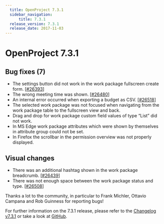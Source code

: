 ```yaml
---
  title: OpenProject 7.3.1
  sidebar_navigation:
      title: 7.3.1
  release_version: 7.3.1
  release_date: 2017-11-03
---
```


# OpenProject 7.3.1

## Bug fixes (7)

  - The settings button did not work in the work package fullscreen
    create form.
    \[[#26393](https://community.openproject.org/wp/26393)\]
  - The wrong meeting time was shown.
    \[[#26480](https://community.openproject.org/wp/26480)\]
  - An internal error occurred when exporting a budget as CSV.
    \[[#26518](https://community.openproject.org/wp/26518)\]
  - The selected work package was not focused when navigating from the
    work package table to the fullscreen view and back.
  - Drag and drop for work package custom field values of type “List”
    did not work.
  - In MS Edge work package attributes which were shown by themselves in
    attribute group could not be set.
  - In Firefox the scrollbar in the permission overview was not properly
    displayed.

## Visual changes

  - There was an additional hashtag shown in the work package
    breadcrumb.
    \[[#26439](https://community.openproject.org/wp/26439)\]
  - There was not enough space between the work package status and type.
    \[[#26508](https://community.openproject.org/wp/26508)\]

Thanks a lot to the community, in particular to Frank Michler, Ottavio
Campana and Rob Guinness for reporting bugs!

For further information on the 7.3.1 release, please refer to the 
[Changelog v7.3.1](https://community.openproject.org/versions/851) 
or take a look at
[GitHub](https://github.com/opf/openproject/tree/v7.3.1).

